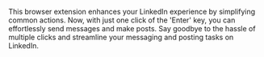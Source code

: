 This browser extension enhances your LinkedIn experience by simplifying common actions. Now, with just one click of the 'Enter' key, you can effortlessly send messages and make posts.
Say goodbye to the hassle of multiple clicks and streamline your messaging and posting tasks on LinkedIn.

